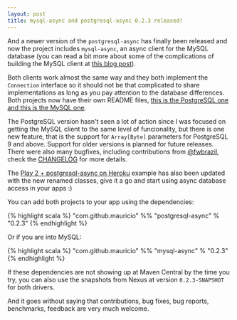 ```yaml
---
layout: post
title: mysql-async and postgresql-async 0.2.3 released!
---
```


And a newer version of the `postgresql-async` has finally been released and now the project includes `mysql-async`, an
async client for the MySQL database (you can read a bit more about some of the complications of building the MySQL client
at [this blog post](http://mauricio.github.io/2013/05/13/turning-a-synchronous-client-into-async-or-why-the-mysql-protocol-is-so-absurdly-complicated-to-handle.html)).

Both clients work almost the same way and they both implement the `Connection` interface so it should not be that complicated
to share implementations as long as you pay attention to the database differences. Both projects now have their own
README files, [this is the PostgreSQL one](https://github.com/mauricio/postgresql-async/blob/master/postgresql-async/README.md)
[and this is the MySQL one](https://github.com/mauricio/postgresql-async/blob/master/mysql-async/README.md).

The PostgreSQL version hasn't seen a lot of action since I was focused on getting the MySQL client to the same level of
funcionality, but there is one new feature, that is the support for `Array[Byte]` parameters for PostgreSQL 9 and above.
Support for older versions is planned for future releases. There were also many bugfixes, including contributions from
[@fwbrazil](https://github.com/fwbrasil), check the [CHANGELOG](https://github.com/mauricio/postgresql-async/blob/master/CHANGELOG.md)
for more details.

The [Play 2 + postgresql-async on Heroku](http://mauricio.github.io/2013/04/29/async-database-access-with-postgresql-play-scala-and-heroku.html)
example has also been updated with the new renamed classes, give it a go and start using async database access in your apps :)

You can add both projects to your app using the dependencies:

{% highlight scala %}
"com.github.mauricio" %% "postgresql-async" % "0.2.3"
{% endhighlight %}

Or if you are into MySQL:

{% highlight scala %}
"com.github.mauricio" %% "mysql-async" % "0.2.3"
{% endhighlight %}

If these dependencies are not showing up at Maven Central by the time you try, you can also use the snapshots from Nexus
at version `0.2.3-SNAPSHOT` for both drivers.

And it goes without saying that contributions, bug fixes, bug reports, benchmarks, feedback are very much welcome.